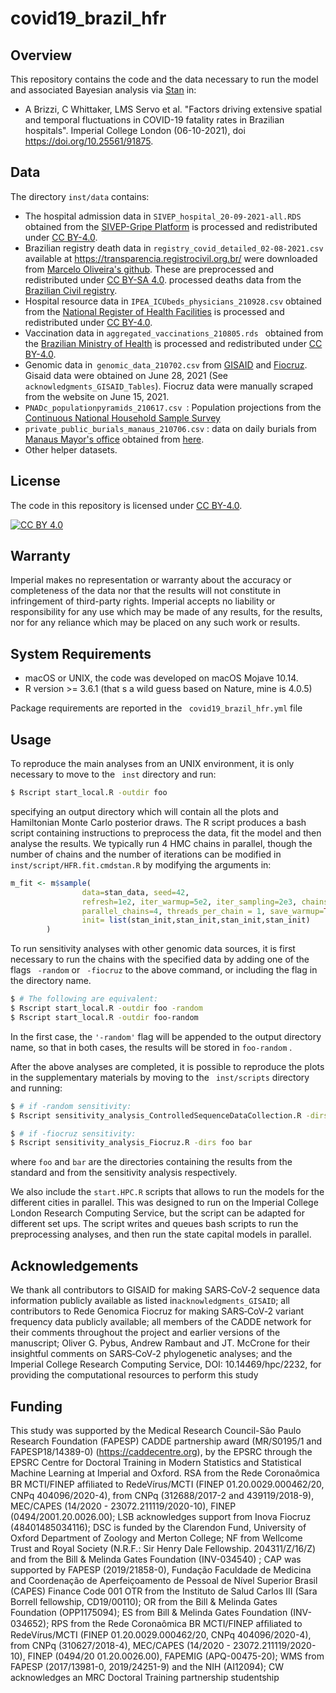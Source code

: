 # covid19_brazil_hfr 

## Overview

This repository contains the code and the data necessary to run the model and associated Bayesian analysis via [Stan](https://mc-stan.org/users/documentation/)  in:

-  A Brizzi, C Whittaker,  LMS Servo et al. "Factors driving extensive spatial and temporal fluctuations in COVID-19 fatality rates in Brazilian hospitals". Imperial College London (06-10-2021), doi  https://doi.org/10.25561/91875.

## Data

The directory  ```inst/data``` contains:

- The hospital admission data in ``` SIVEP_hospital_20-09-2021-all.RDS ``` obtained from the [SIVEP-Gripe Platform](https://opendatasus.saude.gov.br/dataset/bd-srag-2021) is processed and redistributed under [CC BY-4.0](https://creativecommons.org/licenses/by/4.0/).
- Brazilian registry death data in  ```registry_covid_detailed_02-08-2021.csv```   available at https://transparencia.registrocivil.org.br/  were downloaded from [Marcelo Oliveira's github](https://github.com/capyvara/brazil-civil-registry-data). These are preprocessed and redistributed under [CC BY-SA 4.0](https://creativecommons.org/licenses/by-sa/4.0/). processed deaths data from the [Brazilian Civil registry](https://transparencia.registrocivil.org.br/).
- Hospital resource data in ```IPEA_ICUbeds_physicians_210928.csv```  obtained from the [National Register of Health Facilities](cnes.datasus.gov.br) is processed and redistributed under [CC BY-4.0](https://creativecommons.org/licenses/by/4.0/). 
- Vaccination data in ```aggregated_vaccinations_210805.rds ``` obtained from the [Brazilian Ministry of Health](https://opendatasus.saude.gov.br/dataset/covid-19-vacinacao/resource/ef3bd0b8-b605-474b-9ae5-c97390c197a8) is processed and redistributed under [CC BY-4.0](https://creativecommons.org/licenses/by/4.0/).
- Genomic data in``` genomic_data_210702.csv```   from [GISAID](https://www.gisaid.org/) and [Fiocruz](http://www.genomahcov.ﬁocruz.br). Gisaid data were obtained on June 28, 2021 (See ``` acknowledgments_GISAID_Tables```). Fiocruz data were manually scraped from the website on June 15, 2021.
- ```PNADc_populationpyramids_210617.csv ```: Population projections from the [Continuous National
  Household Sample Survey](https://www.ibge.gov.br/estatisticas/sociais/populacao/9171-pesquisa-nacional-por-amostra-de-domicilios-continua-mensal.html?=&t=o-que-e)
- `private_public_burials_manaus_210706.csv` : data on daily burials from [Manaus Mayor's office](https://www.manaus.am.gov.br/noticia/) obtained from [here](https://drive.google.com/drive/folders/1DYmuzzOJwHrB3LtXMrmguc1mIauJH4V_).
- Other helper datasets.

## License

[cc-by]: http://creativecommons.org/licenses/by/4.0/
[cc-by-image]: https://i.creativecommons.org/l/by/4.0/88x31.png



The code in this repository is licensed under [CC BY-4.0](https://creativecommons.org/licenses/by/4.0/).

[![CC BY 4.0][cc-by-image]][cc-by]

## Warranty

Imperial makes no representation or warranty about the accuracy or  completeness of the data nor that the results will not constitute in  infringement of third-party rights. Imperial accepts no liability or  responsibility for any use which may be made of any results, for the  results, nor for any reliance which may be placed on any such work or  results.



## System Requirements

- macOS or UNIX, the code was developed on macOS Mojave 10.14.
- R version  >= 3.6.1 (that s a wild guess based on Nature, mine is 4.0.5)

Package requirements are reported in the ``` covid19_brazil_hfr.yml``` file 

## Usage

To reproduce the main analyses from an UNIX environment, it is only necessary to move to the ``` inst``` directory and run:

```bash
$ Rscript start_local.R -outdir foo
```

specifying an output directory which will contain all the plots and Hamiltonian Monte Carlo posterior draws. 
The R script produces a bash script containing instructions to preprocess the data, fit the model and then analyse the results. We typically run 4 HMC chains in parallel, though the number of chains and the number of iterations can be modified in `inst/script/HFR.fit.cmdstan.R`  by modifying the arguments in:

```R
m_fit <- m$sample( 
                data=stan_data, seed=42,
                refresh=1e2, iter_warmup=5e2, iter_sampling=2e3, chains=4,
                parallel_chains=4, threads_per_chain = 1, save_warmup=TRUE,
                init= list(stan_init,stan_init,stan_init,stan_init)
        ) 
```



To run sensitivity analyses with other genomic data sources, it is first necessary to run the chains with the specified data by adding one of the flags ``` -random``` or ``` -fiocruz``` to the above command, or including the flag in the directory name.

```bash
$ # The following are equivalent:
$ Rscript start_local.R -outdir foo -random
$ Rscript start_local.R -outdir foo-random
```

In the first case, the `'-random'` flag will be appended to the output directory name, so that in both cases, the results will be stored in `foo-random` .

After the above analyses are completed, it is possible to reproduce the plots in the supplementary materials by moving to the ``` inst/scripts``` directory and running:

```bash
$ # if -random sensitivity:
$ Rscript sensitivity_analysis_ControlledSequenceDataCollection.R -dirs foo bar

$ # if -fiocruz sensitivity:
$ Rscript sensitivity_analysis_Fiocruz.R -dirs foo bar
```

where ```foo``` and ```bar``` are the directories containing the results from the standard and from the sensitivity analysis respectively.

We also include the `start.HPC.R` scripts that allows to run the models for the different cities in parallel.
This was designed to run on the Imperial College London Research Computing Service, but the script can be adapted for different set ups.
The script writes and queues bash scripts to run the preprocessing analyses, and then run the state capital models in parallel. 

## Acknowledgements

We thank all contributors to GISAID for making SARS‐CoV‐2 sequence data information publicly available as listed in`acknowledgments_GISAID`; all contributors to Rede Genomica Fiocruz for making SARS‐CoV‐2 variant frequency data publicly available; all members of the CADDE network for their comments throughout the project and earlier versions of the manuscript; Oliver G. Pybus, Andrew Rambaut and JT. McCrone for their
insightful comments on SARS‐CoV‐2 phylogenetic analyses; and the Imperial College Research Computing Service, DOI: 10.14469/hpc/2232, for providing the computational resources to perform this study

## Funding

This study was supported by the Medical Research Council-São Paulo Research Foundation (FAPESP) CADDE partnership award (MR/S0195/1 and FAPESP18/14389-0) (https://caddecentre.org), by the EPSRC through the EPSRC Centre for Doctoral Training in Modern Statistics and Statistical Machine Learning at Imperial and Oxford. RSA from the Rede Coronaômica BR MCTI/FINEP afﬁliated to RedeVírus/MCTI (FINEP 01.20.0029.000462/20, CNPq 404096/2020-4), from CNPq (312688/2017-2 and 439119/2018-9), MEC/CAPES (14/2020 - 23072.211119/2020-10), FINEP (0494/2001.20.0026.00); LSB acknowledges support from Inova Fiocruz (48401485034116); DSC is funded by the Clarendon Fund, University of Oxford Department of Zoology and Merton College; NF from Wellcome Trust and Royal Society (N.R.F.: Sir Henry Dale Fellowship. 204311/Z/16/Z) and from the Bill & Melinda Gates Foundation (INV-034540) ; CAP was supported by FAPESP (2019/21858-0), Fundação Faculdade de Medicina and Coordenação de Aperfeiçoamento de Pessoal de Nível Superior Brasil (CAPES) Finance Code 001 OTR from the Instituto de Salud Carlos III (Sara Borrell fellowship, CD19/00110); OR from the Bill & Melinda Gates Foundation (OPP1175094); ES from Bill & Melinda Gates Foundation (INV-034652); RPS from the Rede Coronaômica BR MCTI/FINEP afﬁliated to RedeVírus/MCTI (FINEP 01.20.0029.000462/20, CNPq 404096/2020-4), from CNPq (310627/2018-4), MEC/CAPES (14/2020 - 23072.211119/2020-10), FINEP (0494/20 01.20.0026.00), FAPEMIG (APQ-00475-20); WMS from FAPESP (2017/13981-0, 2019/24251-9) and the NIH (AI12094); CW acknowledges an MRC Doctoral Training partnership studentship
